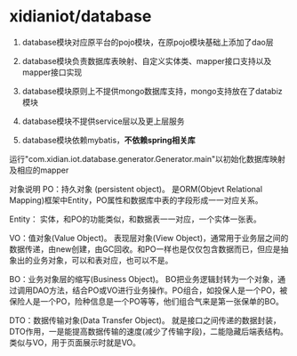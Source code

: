 # xidianiot/database

1. database模块对应原平台的pojo模块，在原pojo模块基础上添加了dao层

2. database模块负责数据库表映射、自定义实体类、mapper接口支持以及mapper接口实现

3. database模块原则上不提供mongo数据库支持，mongo支持放在了databiz模块

4. database模块不提供service层以及更上层服务

5. database模块依赖mybatis，**不依赖spring相关库**

运行"com.xidian.iot.database.generator.Generator.main"以初始化数据库映射及相应的mapper

对象说明
PO：持久对象 (persistent object)。
是ORM(Objevt Relational Mapping)框架中Entity，PO属性和数据库中表的字段形成一一对应关系。

Entity：
实体，和PO的功能类似，和数据表一一对应，一个实体一张表。

VO：值对象(Value Object)。
表现层对象(View Object)，通常用于业务层之间的数据传递，由new创建，由GC回收。和PO一样也是仅仅包含数据而已，但应是抽象出的业务对象，可以和表对应，也可以不是。

BO：业务对象层的缩写(Business Object)。
BO把业务逻辑封转为一个对象，通过调用DAO方法，结合PO或VO进行业务操作。PO组合，如投保人是一个PO，被保险人是一个PO，险种信息是一个PO等等，他们组合气来是第一张保单的BO。

DTO：数据传输对象(Data Transfer Object)。
就是接口之间传递的数据封装，DTO作用，一是能提高数据传输的速度(减少了传输字段)，二能隐藏后端表结构。类似与VO，用于页面展示时就是VO。